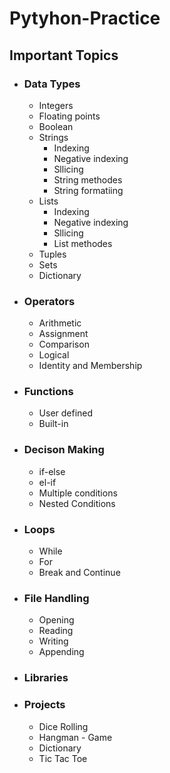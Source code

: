 # Pytyhon-Practice

## Important Topics

* ### Data Types
    * Integers
    * Floating points
    * Boolean
    * Strings
        *   Indexing
        *   Negative indexing
        *   Sllicing
        *   String methodes
        *   String formatiing
    * Lists
        * Indexing
        *   Negative indexing
        *   Sllicing
        *   List methodes
    * Tuples
    * Sets
    * Dictionary
* ### Operators
    * Arithmetic
    * Assignment
    * Comparison
    * Logical
    * Identity and Membership
* ### Functions
    * User defined
    * Built-in
* ### Decison Making
    * if-else
    * el-if
    * Multiple conditions
    * Nested Conditions
* ### Loops
    * While
    * For
    * Break and Continue

*  ### File Handling
    * Opening
    * Reading
    * Writing
    * Appending

*  ### Libraries

*  ### Projects
    * Dice Rolling
    * Hangman - Game
    * Dictionary 
    * Tic Tac Toe



